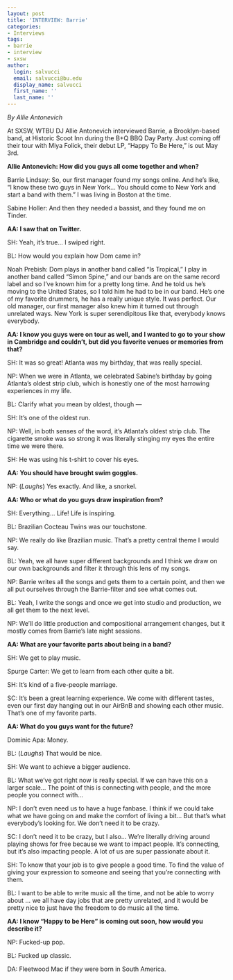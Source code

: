 ```yaml
---
layout: post
title: 'INTERVIEW: Barrie'
categories:
- Interviews
tags:
- barrie
- interview
- sxsw
author:
  login: salvucci
  email: salvucci@bu.edu
  display_name: salvucci
  first_name: ''
  last_name: ''
---
```

_By Allie Antonevich_

At SXSW, WTBU DJ Allie Antonevich interviewed Barrie, a Brooklyn-based band, at Historic Scoot Inn during the B+Q BBQ Day Party. Just coming off their tour with Miya Folick, their debut LP, “Happy To Be Here,” is out May 3rd.

**Allie Antonevich: How did you guys all come together and when?**

Barrie Lindsay: So, our first manager found my songs online. And he’s like, “I know these two guys in New York… You should come to New York and start a band with them.” I was living in Boston at the time.

Sabine Holler: And then they needed a bassist, and they found me on Tinder.

**AA: I saw that on Twitter.**

SH: Yeah, it’s true… I swiped right.

BL: How would you explain how Dom came in?

Noah Prebish: Dom plays in another band called “Is Tropical,” I play in another band called “Simon Spine,” and our bands are on the same record label and so I’ve known him for a pretty long time. And he told us he’s moving to the United States, so I told him he had to be in our band. He’s one of my favorite drummers, he has a really unique style. It was perfect. Our old manager, our first manager also knew him it turned out through unrelated ways. New York is super serendipitous like that, everybody knows everybody.

**AA: I know you guys were on tour as well, and I wanted to go to your show in Cambridge and couldn’t, but did you favorite venues or memories from that?**

SH: It was so great! Atlanta was my birthday, that was really special.

NP: When we were in Atlanta, we celebrated Sabine’s birthday by going Atlanta’s oldest strip club, which is honestly one of the most harrowing experiences in my life.

BL: Clarify what you mean by oldest, though —

SH: It’s one of the oldest run.

NP: Well, in both senses of the word, it’s Atlanta’s oldest strip club. The cigarette smoke was so strong it was literally stinging my eyes the entire time we were there.

SH: He was using his t-shirt to cover his eyes.

**AA: You should have brought swim goggles.**

NP: (_Laughs_) Yes exactly. And like, a snorkel.

**AA: Who or what do you guys draw inspiration from?**

SH: Everything… Life! Life is inspiring.

BL: Brazilian Cocteau Twins was our touchstone.

NP: We really do like Brazilian music. That’s a pretty central theme I would say.

BL: Yeah, we all have super different backgrounds and I think we draw on our own backgrounds and filter it through this lens of my songs.

NP: Barrie writes all the songs and gets them to a certain point, and then we all put ourselves through the Barrie-filter and see what comes out.

BL: Yeah, I write the songs and once we get into studio and production, we all get them to the next level.

NP: We’ll do little production and compositional arrangement changes, but it mostly comes from Barrie’s late night sessions.

**AA: What are your favorite parts about being in a band?**

SH: We get to play music.

Spurge Carter: We get to learn from each other quite a bit.

SH: It’s kind of a five-people marriage.

SC: It’s been a great learning experience. We come with different tastes, even our first day hanging out in our AirBnB and showing each other music. That’s one of my favorite parts.

**AA: What do you guys want for the future?**

Dominic Apa: Money.

BL: (_Laughs_) That would be nice.

SH: We want to achieve a bigger audience.

BL: What we’ve got right now is really special. If we can have this on a larger scale... The point of this is connecting with people, and the more people you connect with...

NP: I don’t even need us to have a huge fanbase. I think if we could take what we have going on and make the comfort of living a bit… But that’s what everybody’s looking for. We don’t need it to be crazy.

SC: I don’t need it to be crazy, but I also… We’re literally driving around playing shows for free because we want to impact people. It’s connecting, but it’s also impacting people. A lot of us are super passionate about it.

SH: To know that your job is to give people a good time. To find the value of giving your expression to someone and seeing that you’re connecting with them.

BL: I want to be able to write music all the time, and not be able to worry about … we all have day jobs that are pretty unrelated, and it would be pretty nice to just have the freedom to do music all the time.

**AA: I know “Happy to be Here” is coming out soon, how would you describe it?**

NP: Fucked-up pop.

BL: Fucked up classic.

DA: Fleetwood Mac if they were born in South America.